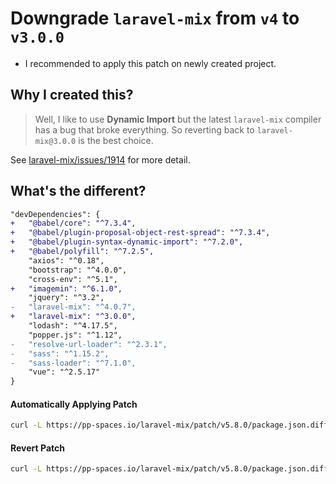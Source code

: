 # Downgrade `laravel-mix` from `v4` to `v3.0.0`

- I recommended to apply this patch on newly created project.

## Why I created this?

> Well, I like to use **Dynamic Import** but the latest `laravel-mix` compiler has a bug that broke everything. So reverting back to `laravel-mix@3.0.0` is the best choice.

See [laravel-mix/issues/1914](https://github.com/JeffreyWay/laravel-mix/issues/1914) for more detail.

## What's the different?

```diff
"devDependencies": {
+   "@babel/core": "^7.3.4",
+   "@babel/plugin-proposal-object-rest-spread": "^7.3.4",
+   "@babel/plugin-syntax-dynamic-import": "^7.2.0",
+   "@babel/polyfill": "^7.2.5",
    "axios": "^0.18",
    "bootstrap": "^4.0.0",
    "cross-env": "^5.1",
+   "imagemin": "^6.1.0",
    "jquery": "^3.2",
-   "laravel-mix": "^4.0.7",
+   "laravel-mix": "^3.0.0",
    "lodash": "^4.17.5",
    "popper.js": "^1.12",
-   "resolve-url-loader": "^2.3.1",
-   "sass": "^1.15.2",
-   "sass-loader": "^7.1.0",
    "vue": "^2.5.17"
}
```

#### Automatically Applying Patch

```sh
curl -L https://pp-spaces.io/laravel-mix/patch/v5.8.0/package.json.diff | git apply -
```

#### Revert Patch

```sh
curl -L https://pp-spaces.io/laravel-mix/patch/v5.8.0/package.json.diff | git apply -R -
```
